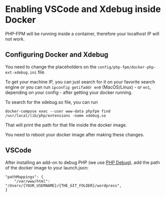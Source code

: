 # Enabling VSCode and Xdebug inside Docker
PHP-FPM will be running inside a container, therefore your localhost IP will not work.

## Configuring Docker and Xdebug
You need to change the placeholders on the `config/php-fpm/docker-php-ext-xdebug.ini` file.

To get your machine IP, you can just search for it on your favorite search engine 
or you can run `ipconfig getifaddr en0` (MacOS/Linux) - or `en1`, depending on your config - after getting your docker running. 

To search for the xdebug.so file, you can run  

```
docker-compose exec --user www-data phpfpm find /usr/local/lib/php/extensions -name xdebug.so
```

That will print the path for that file inside the docker image.  

You need to reboot your docker image after making these changes.

## VSCode 
After installing an add-on to debug PHP (we use [PHP Debug](https://github.com/felixfbecker/vscode-php-debug)), add the path of the docker image to your launch.json:
```
"pathMappings": {
    "/var/www/html": "/Users/{YOUR_USERNAME}/{THE_GIT_FOLDER}/wordpress",
}
```
